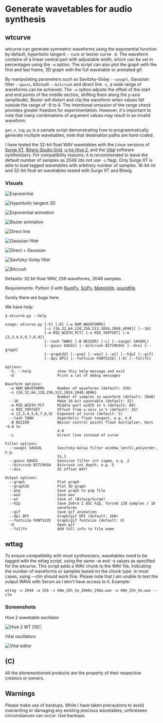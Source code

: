 # Generate wavetables for audio synthesis

## wtcurve

wtcurve can generate symmetric waveforms using the exponential function by default, hyperbolic tangent `--tanh` or bezier curve `-B`. The waveform contains of a linear central part with adjustable width, which can be set in percentages using the `-m` option. The script can also plot the graph with the first and last frame, 3D graph with the full wavetable or animated gif.

By manipulating parameters such as Savitzky-Golay `--savgol`, Gaussian filter `--gauss`, bitcrush `--bitcrush`  and direct line `-L`, a wide range of waveforms can be achieved. The `-o` option adjusts the offset of the start and end points of the middle section, shifting them along the y-axis (amplitude). Bezier will distort and clip the waveform when values fall outside the range of -9 to 4. The intentional omission of the range check provides greater freedom for experimentation. However, it's important to note that many combinations of argument values may result in an invalid waveform.

`gen_n_tag.py` is a sample script demonstrating how to programmatically generate multiple wavetables, note that destination paths are hard-coded.

I have tested the 32-bit float WAV wavetables with the Linux versions of [Surge XT](https://surge-synthesizer.github.io/), [Bitwig Studio Grid](https://www.bitwig.com/the-grid/), [u-he Hive 2](https://u-he.com/products/hive/), and the [Vital](https://vital.audio/) software synthesizers. For compatibility reasons, it is recommended to leave the default number of samples as 2048 (do not use `-s` flag). Only Surge XT is able to load tagged wavetables with arbitrary number of samples. 16-bit int and 32-bit float wt wavetables tested with Surge XT and Bitwig.

### Visuals

![Exponential](images/60m_25h_5e_3d.jpg "Exponential")

![Hyperbolic tangent 3D](images/35m_25h_F4ht_3d.jpg "Hyperbolic tangent")

![Exponential animation](images/60m_25h_5e_anim.gif "Exponential function")

![Bezier animation](images/60m_25h_F-7bz_anim.gif "Bezier function")

![Direct line](images/60m_25h_dl_anim.gif "Direct line")

![Gaussian filter](images/60m_25h_9e_ga40_anim.gif "Gaussian filter")

![Direct + Gaussian](images/60m_25h_dl_ga40_anim.gif "Direct + Gaussian")

![Savitzky-Golay filter](images/60m_25h_5e_sg10-3_anim.gif "Savitzky-Golay filter")

![Bitcrush](images/60m_25h_5e_bc4_anim.gif "Bitcrush")

Defaults: 32 bit float WAV, 256 waveforms, 2048 samples.

Requirements: Python 3 with [NumPy](https://numpy.org/install/), [SciPy](https://scipy.org/), [Matplotlib](https://matplotlib.org), [soundfile](https://github.com/bastibe/python-soundfile).

Surely there are bugs here.

We have help:

```text
$ wtcurve.py --help

usage: wtcurve.py [-h] [-D] [-w NUM_WAVEFORMS]
                  [-s {16,32,64,128,256,512,1024,2048,4096}] [--16]
                  [-m MID_WIDTH_PCT] [-o MID_YOFFSET] [-e {2,3,4,5,6,7,8,9}]
                  [--tanh TANH] [-B BEZIER] [-L] [--savgol SAVGOL]
                  [--gauss GAUSS] [--bitcrush BITCRUSH] [--dco] [--graph]
                  [--graph3d] [--png] [--wav] [--wt] [--h2p] [--gif]
                  [--dpi DPI] [--fontsize FONTSIZE] [-O] [--fullfn]

options:
  -h, --help            show this help message and exit
  -D                    Print a lot of debug messages

Waveform options:
  -w NUM_WAVEFORMS      Number of waveforms (default: 256)
  -s {16,32,64,128,256,512,1024,2048,4096}
                        Number of samples in waveform (default: 2048)
  --16                  Make 16-bit wavetable (default: 32)
  -m MID_WIDTH_PCT      Middle part width in % (default: 60)
  -o MID_YOFFSET        Offset from y-axis in % (default: 25)
  -e {2,3,4,5,6,7,8,9}  Exponent of curve (default: 5)
  --tanh TANH           Hyperbolic float tangent, e.g. 4.0
  -B BEZIER             Bezier control points float multiplier, best -9.0 to
                        4.0
  -L                    Direct line instead of curve

Filter options:
  --savgol SAVGOL       Savitzky-Golay filter window_len(%),polyorder, e.g.
                        51,3
  --gauss GAUSS         Gaussian filter int sigma, e.g. 2
  --bitcrush BITCRUSH   Bitcrush int depth, e.g. 5
  --dco                 DC offset WIP!

Output options:
  --graph               Plot graph
  --graph3d             Plot 3D graph
  --png                 Save graph to png file
  --wav                 Save wav
  --wt                  Save wt (Bitwig/Surge)
  --h2p                 Save Zebra 2 OSC h2p, forced 128 samples / 16
                        waveforms
  --gif                 Save gif animation
  --dpi DPI             Graph/gif DPI (default: 200)
  --fontsize FONTSIZE   Graph/gif fontsize (default: 8)
  -O                    Open gif
  --fullfn              Add full info to file name
```

## wttag

To ensure compatibility with most synthesizers, wavetables need to be tagged with the wttag script, using the same -w and -s values as specified for the wtcurve. This script adds a WAV chunk to the WAV file, indicating the number of waveforms or samples based on the chunk type. In most cases, using --clm should work fine. Please note that I am unable to test the output WAVs with Serum as I don't have access to it. Example:

```text
wttag -s 2048 -w 256 -i 60m_25h_5e_2048s_256w.wav -o 60m_25h_5e.wav --clm
```

### Screenshots

Hive 2 wavetable oscillator

![Hive 2 WT OSC](images/hive_wt.jpg)

Vital oscillators

![Vital editor](images/vital_wt.jpg)

## (C)

All the aforementioned products are the property of their respective creators or owners.

## Warnings

Please make use of backups. While I have taken precautions to avoid overwriting or damaging any existing precious wavetables, unforeseen circumstances can occur. Use backups.
